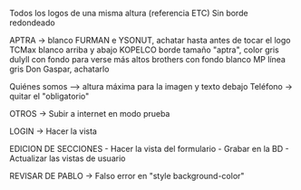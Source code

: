 Todos los logos de una misma altura (referencia ETC)
Sin borde redondeado

APTRA -> blanco
FURMAN e YSONUT, achatar hasta antes de tocar el logo
TCMax blanco arriba y abajo
KOPELCO borde tamaño "aptra", color gris
dulyll con fondo para verse  más altos
brothers con fondo blanco
MP línea gris
Don Gaspar, achatarlo

Quiénes somos --> altura máxima para la imagen y texto debajo
Teléfono -> quitar el "obligatorio"


OTROS -> Subir a internet en modo prueba

LOGIN -> Hacer la vista

EDICION DE SECCIONES
	- Hacer la vista del formulario
	- Grabar en la BD
	- Actualizar las vistas de usuario

REVISAR DE PABLO -> Falso error en "style background-color"
